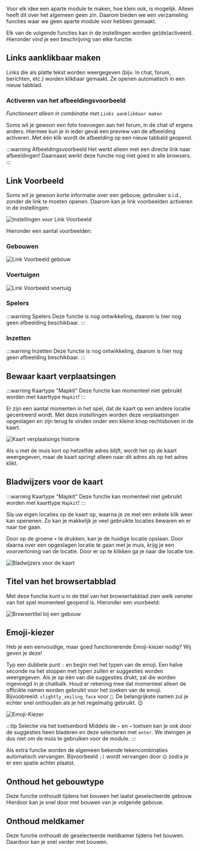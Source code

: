 Voor elk idee een aparte module te maken, hoe klein ook, is mogelijk. Alleen heeft dit over het algemeen geen zin. Daarom bieden we een verzameling functies waar we geen aparte module voor hebben gemaakt. 

Elk van de volgende functies kan in de instellingen worden ge(de)activeerd. Hieronder vind je een beschrijving van elke functie:

## Links aanklikbaar maken
Links die als platte tekst worden weergegeven (bijv. In chat, forum, berichten, etc.) worden klikbaar gemaakt. Ze openen automatisch in een nieuw tabblad.

### Activeren van het afbeeldingsvoorbeeld
*Functioneert alleen in combinatie met `Links aanklikbaar maken`*

Soms wil je gewoon een foto toevoegen aan het forum, in de chat of ergens anders. Hiermee kun je in ieder geval een preview van de afbeelding activeren. Met één klik wordt de afbeelding op een nieuw tabbald geopend. 

:::warning Afbeeldingsvoorbeeld
Het werkt alleen met een directe link naar afbeeldingen! Daarnaast werkt deze functie nog niet goed in alle browsers.
:::

## Link Voorbeeld
Soms wil je gewoon korte informatie over een gebouw, gebruiker o.i.d., zonder de link te moeten openen. Daarom kan je link voorbeelden activeren in de instellingen:

![Instellingen voor Link Voorbeeld](/v4/docs/assets/generalExtensions/img/nl_NL/linkPreview_setting.png)

Hieronder een aantal voorbeelden:

### Gebouwen
![Link Voorbeeld gebouw](/v4/docs/assets/generalExtensions/img/nl_NL/linkPreview_building.png)

### Voertuigen
![Link Voorbeeld voertuig](/v4/docs/assets/generalExtensions/img/nl_NL/linkPreview_vehicle.png)

### Spelers
:::warning Spelers
Deze functie is nog ontwikkeling, daarom is hier nog geen afbeelding beschikbaar.
:::

### Inzetten
:::warning Inzetten
Deze functie is nog ontwikkeling, daarom is hier nog geen afbeelding beschikbaar.
:::


## Bewaar kaart verplaatsingen

:::warning Kaartype "Mapkit"
Deze functie kan momenteel niet gebruikt worden met kaarttype `Mapkit`!
:::

Er zijn een aantal momenten in het spel, dat de kaart op een andere locatie gecentreerd wordt. Met deze instellingen worden deze verplaatsingen opgeslagen en zijn terug te vinden onder een kleine knop rechtsboven in de kaart. 

![Kaart verplaatsings historie](/v4/docs/assets/generalExtensions/img/nl_NL/mapUndo.png)

Als u met de muis kort op hetzelfde adres blijft, wordt het op de kaart weergegeven, maar de kaart springt alleen naar dit adres als op het adres klikt. 

## Bladwijzers voor de kaart

:::warning Kaartype "Mapkit"
Deze functie kan momenteel niet gebruikt worden met kaarttype `Mapkit`!
:::

Sla uw eigen locaties op de kaart op, waarna je ze met een enkele klik weer kan openenen. Zo kan je makkelijk je veel gebruikte locaties bewaren en er naar toe gaan. 

Door op de groene `+` te drukken, kan je de huidige locatie opslaan. Door daarna over een opgeslagen locatie te gaan met je muis, krijg je een voorvertoning van de locatie. Door er op te klikken ga je naar die locatie toe. 

![Bladwijzers voor de kaart](/v4/docs/assets/generalExtensions/img/nl_NL/ownMapMarkers.png)


## Titel van het browsertabblad

Met deze functie kunt u in de titel van het browsertabblad zien welk venster van het spel momenteel geopend is. Hieronder een voorbeeld:

![Browsertitel bij een gebouw](/v4/docs/assets/generalExtensions/img/nl_NL/browsertitle.png)

## Emoji-kiezer

Heb je een eenvoudige, maar goed functionerende Emoji-kiezer nodig? Wij geven je deze!

Typ een dubbele punt `:` en begin met het typen van de emoji. Een halve seconde na het stoppen met typen zullen er suggesties worden weergegeven. Als je op één van die suggesties drukt, zal die worden ingevoegd in je chatbalk.  Houd er rekening mee dat momenteel alleen de officiële namen worden gebruikt voor het zoeken van de emoji. Bijvoobreeld: `slightly_smiling_face` voor `🙂`. De belangrijkste namen zul je echter snel onthouden als je het regelmatig gebruikt. 😉

![Emoji-Kiezer](/v4/docs/assets/generalExtensions/img/nl_NL/emojipicker.png)

:::tip Selectie via het toetsenbord
Middels de `←` en `→` toetsen kan je ook door de suggesties heen bladeren en deze selecteren met `enter`. We dwingen je dus niet om de muis te gebruiken voor de module. 
:::

Als extra functie worden de algemeen bekende tekencombinaties automatisch vervangen. Bijvoorbeeld `;)` wordt vervangen door `😉` zodra je er een spatie achter plaatst. 

## Onthoud het gebouwtype
Deze functie onthoudt tijdens het bouwen het laatst geselecteerde gebouw. Hierdoor kan je snel door met bouwen van je volgende gebouw.

## Onthoud meldkamer
Deze functie onthoudt de geselecteerde meldkamer tijdens het bouwen. Daardoor kan je snel verder met bouwen. 